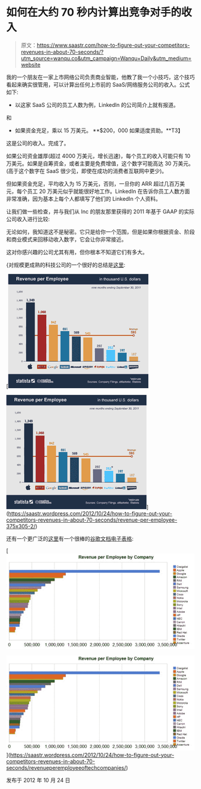 # 如何在大约 70 秒内计算出竞争对手的收入

> 原文：<https://www.saastr.com/how-to-figure-out-your-competitors-revenues-in-about-70-seconds/?utm_source=wanqu.co&utm_campaign=Wanqu+Daily&utm_medium=website>



我的一个朋友在一家上市网络公司负责商业智能，他教了我一个小技巧，这个技巧看起来确实很管用，可以计算出任何上市前的 SaaS/网络服务公司的收入。公式如下:

*   以这家 SaaS 公司的员工人数为例，LinkedIn 的公司简介上就有报道。

和

*   如果资金充足，乘以 15 万美元。 **$200，000 如果适度资助。**T3】

这是公司的收入。完成了。

如果公司资金雄厚(超过 4000 万美元，增长迅速)，每个员工的收入可能只有 10 万美元。如果是自筹资金，或者主要是免费增值，这个数字可能高达 30 万美元。(高于这个数字在 SaaS 很少见，即使在成功的消费者互联网中更少)。

但如果资金充足，平均收入为 15 万美元，否则，一旦你的 ARR 超过几百万美元，每个员工 20 万美元似乎就能很好地工作。LinkedIn 在告诉你员工人数方面非常准确，因为基本上每个人都填写了他们的 LinkedIn 个人资料。

让我们做一些检查，并与我们从 Inc 的朋友那里获得的 2011 年基于 GAAP 的实际公司收入进行比较:

无论如何，我知道这不是秘密。它只是给你一个范围，但是如果你根据资金、阶段和商业模式来回移动收入数字，它会让你非常接近。

这对你感兴趣的公司尤其有用，但你根本不知道它们有多大。

{对规模更成熟的科技公司的一个很好的总结是[这里](https://iphonehelp.in/2012/02/08/apple-generates-highest-revenue-per-employee/):

[![](img/7d5799d8d3a0a7aa4124e7bf5366a177.png "revenue-per-employee-375x305")

<noscript><img loading="lazy" class="aligncenter size-full wp-image-1094" title="revenue-per-employee-375x305" src="img/7d5799d8d3a0a7aa4124e7bf5366a177.png" alt="" data-original-src="https://www.saastr.com/wp-content/uploads/2012/10/revenue-per-employee-375x3051.png"/></noscript>](https://saastr.wordpress.com/2012/10/24/how-to-figure-out-your-competitors-revenues-in-about-70-seconds/revenue-per-employee-375x305-2/) 

还有一个更广泛的[这里](https://www.pluggd.in/revenue-per-employee-key-stats-from-technology-companies-297/)有一个很棒的[谷歌文档电子表格](https://docs.google.com/spreadsheet/ccc?key=0AqI3DInWs2nKdDdMcXlLVFZXQlJNdV82ODFTdVpObVE&hl=en#gid=0):

[![](img/405165b6934814c61593596f6ae2e49a.png "revenueperemployeeoftechcompanies")

<noscript><img loading="lazy" class="aligncenter size-full wp-image-1090" title="revenueperemployeeoftechcompanies" src="img/405165b6934814c61593596f6ae2e49a.png" alt="" data-original-src="https://www.saastr.com/wp-content/uploads/2012/10/revenueperemployeeoftechcompanies.jpeg"/></noscript>](https://saastr.wordpress.com/2012/10/24/how-to-figure-out-your-competitors-revenues-in-about-70-seconds/revenueperemployeeoftechcompanies/) 

发布于 2012 年 10 月 24 日

